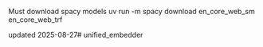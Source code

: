 Must download spacy models
uv run -m spacy download en_core_web_sm en_core_web_trf



updated 2025-08-27# unified_embedder
